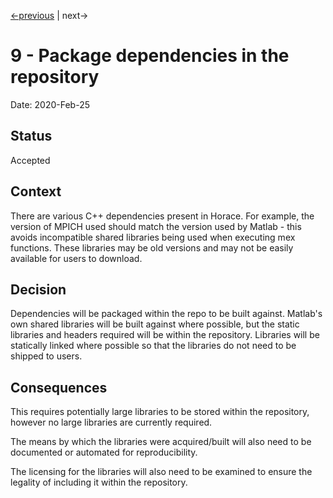[<-previous](0009-use-standard-naming-for-build-artifacts.md) | next->

# 9 - Package dependencies in the repository

Date: 2020-Feb-25

## Status

Accepted

## Context

There are various C++ dependencies present in Horace. For example, the version
of MPICH used should match the version used by Matlab - this avoids incompatible
shared libraries being used when executing mex functions. These libraries may
be old versions and may not be easily available for users to download.

## Decision

Dependencies will be packaged within the repo to be built against. Matlab's own
shared libraries will be built against where possible, but the static libraries
and headers required will be within the repository. Libraries will be statically
linked where possible so that the libraries do not need to be shipped to users.

## Consequences

This requires potentially large libraries to be stored within the repository,
however no large libraries are currently required.

The means by which the libraries were acquired/built will also need to be
documented or automated for reproducibility.

The licensing for the libraries will also need to be examined to ensure the
legality of including it within the repository.
